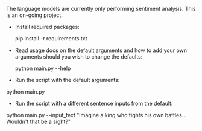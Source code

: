 <h>The language models are currently only performing sentiment analysis. This is an on-going project.</h>

* Install required packages:

   pip install -r requirements.txt

* Read usage docs on the default arguments and how to add your own arguments should you wish to change the defaults:

  python main.py --help

* Run the script with the default arguments:

 python main.py

* Run the script with a different sentence inputs from the default:

 python main.py --input_text "Imagine a king who fights his own battles... Wouldn't that be a sight?"
